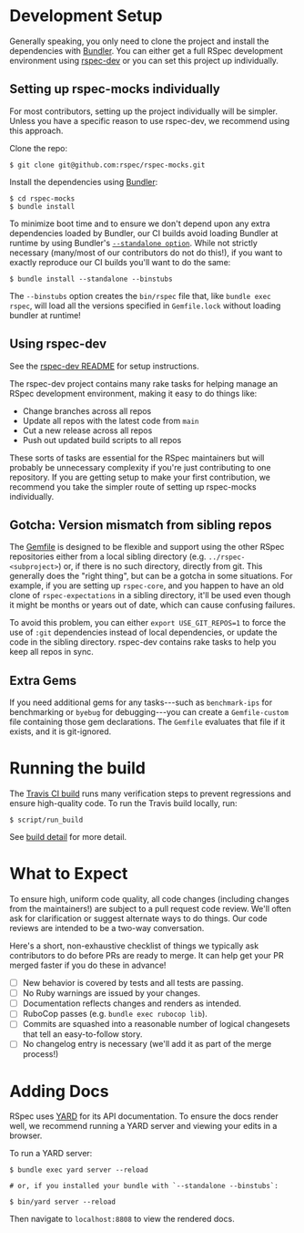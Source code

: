 <!---
This file was generated on 2020-12-25T18:48:30+00:00 from the rspec-dev repo.
DO NOT modify it by hand as your changes will get lost the next time it is generated.
-->

# Development Setup

Generally speaking, you only need to clone the project and install
the dependencies with [Bundler](https://bundler.io/). You can either
get a full RSpec development environment using
[rspec-dev](https://github.com/rspec/rspec-dev#README) or you can
set this project up individually.

## Setting up rspec-mocks individually

For most contributors, setting up the project individually will be simpler.
Unless you have a specific reason to use rspec-dev, we recommend using this approach.

Clone the repo:

```
$ git clone git@github.com:rspec/rspec-mocks.git
```

Install the dependencies using [Bundler](https://bundler.io/):

```
$ cd rspec-mocks
$ bundle install
```

To minimize boot time and to ensure we don't depend upon any extra dependencies
loaded by Bundler, our CI builds avoid loading Bundler at runtime
by using Bundler's [`--standalone option`](https://myronmars.to/n/dev-blog/2012/03/faster-test-boot-times-with-bundler-standalone).
While not strictly necessary (many/most of our contributors do not do this!),
if you want to exactly reproduce our CI builds you'll want to do the same:

```
$ bundle install --standalone --binstubs
```

The `--binstubs` option creates the `bin/rspec` file that, like `bundle exec rspec`, will load
all the versions specified in `Gemfile.lock` without loading bundler at runtime!

## Using rspec-dev

See the [rspec-dev README](https://github.com/rspec/rspec-dev#README)
for setup instructions.

The rspec-dev project contains many rake tasks for helping manage
an RSpec development environment, making it easy to do things like:

* Change branches across all repos
* Update all repos with the latest code from `main`
* Cut a new release across all repos
* Push out updated build scripts to all repos

These sorts of tasks are essential for the RSpec maintainers but will
probably be unnecessary complexity if you're just contributing to one
repository. If you are getting setup to make your first contribution,
we recommend you take the simpler route of setting up rspec-mocks
individually.

## Gotcha: Version mismatch from sibling repos

The [Gemfile](Gemfile) is designed to be flexible and support using
the other RSpec repositories either from a local sibling directory
(e.g. `../rspec-<subproject>`) or, if there is no such directory,
directly from git. This generally does the "right thing", but can
be a gotcha in some situations. For example, if you are setting up
`rspec-core`, and you happen to have an old clone of `rspec-expectations`
in a sibling directory, it'll be used even though it might be months or
years out of date, which can cause confusing failures.

To avoid this problem, you can either `export USE_GIT_REPOS=1` to force
the use of `:git` dependencies instead of local dependencies, or update
the code in the sibling directory. rspec-dev contains rake tasks to
help you keep all repos in sync.

## Extra Gems

If you need additional gems for any tasks---such as `benchmark-ips` for benchmarking
or `byebug` for debugging---you can create a `Gemfile-custom` file containing those
gem declarations. The `Gemfile` evaluates that file if it exists, and it is git-ignored.

# Running the build

The [Travis CI build](https://travis-ci.org/rspec/rspec-mocks)
runs many verification steps to prevent regressions and
ensure high-quality code. To run the Travis build locally, run:

```
$ script/run_build
```

See [build detail](BUILD_DETAIL.md) for more detail.

# What to Expect

To ensure high, uniform code quality, all code changes (including
changes from the maintainers!) are subject to a pull request code
review. We'll often ask for clarification or suggest alternate ways
to do things. Our code reviews are intended to be a two-way
conversation.

Here's a short, non-exhaustive checklist of things we typically ask contributors to do before PRs are ready to merge. It can help get your PR merged faster if you do these in advance!

- [ ] New behavior is covered by tests and all tests are passing.
- [ ] No Ruby warnings are issued by your changes.
- [ ] Documentation reflects changes and renders as intended.
- [ ] RuboCop passes (e.g. `bundle exec rubocop lib`).
- [ ] Commits are squashed into a reasonable number of logical changesets that tell an easy-to-follow story.
- [ ] No changelog entry is necessary (we'll add it as part of the merge process!)

# Adding Docs

RSpec uses [YARD](https://yardoc.org/) for its API documentation. To
ensure the docs render well, we recommend running a YARD server and
viewing your edits in a browser.

To run a YARD server:

```
$ bundle exec yard server --reload

# or, if you installed your bundle with `--standalone --binstubs`:

$ bin/yard server --reload
```

Then navigate to `localhost:8808` to view the rendered docs.
